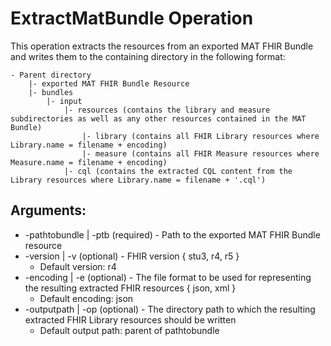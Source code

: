 # ExtractMatBundle Operation

This operation extracts the resources from an exported MAT FHIR Bundle and writes them to the containing directory in 
the following format:

```
- Parent directory
    |- exported MAT FHIR Bundle Resource
    |- bundles
        |- input
            |- resources (contains the library and measure subdirectories as well as any other resources contained in the MAT Bundle)
                |- library (contains all FHIR Library resources where Library.name = filename + encoding)
                |- measure (contains all FHIR Measure resources where Measure.name = filename + encoding)
            |- cql (contains the extracted CQL content from the Library resources where Library.name = filename + '.cql')
```

## Arguments:
- -pathtobundle | -ptb (required) - Path to the exported MAT FHIR Bundle resource 
- -version | -v (optional) - FHIR version { stu3, r4, r5 }
    - Default version: r4
- -encoding | -e (optional) - The file format to be used for representing the resulting extracted FHIR resources { json, xml }
    - Default encoding: json
- -outputpath | -op (optional) - The directory path to which the resulting extracted FHIR Library resources should be written
    - Default output path: parent of pathtobundle